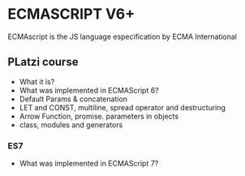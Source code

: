 # ECMASCRIPT V6+
ECMAscript is the JS language especification by ECMA International

## PLatzi course 
- What it is?
- What was implemented in ECMAScript 6?
- Default Params & concatenation
- LET and CONST, multiline, spread operator and destructuring
- Arrow Function, promise. parameters in objects
- class, modules and generators
### ES7
- What was implemented in ECMAScript 7?
